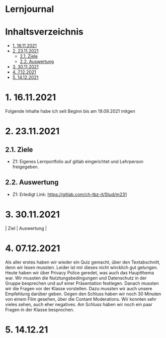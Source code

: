 # Lernjournal  <!-- omit in toc -->

# Inhaltsverzeichnis  <!-- omit in toc -->
- [1. 16.11.2021](#1-16112021)
- [2. 23.11.2021](#2-23112021)
  - [2.1. Ziele](#21-ziele)
  - [2.2. Auswertung](#22-auswertung)
- [3. 30.11.2021](#3-30112021)
- [4. 7.12.2021](#4-07122021)
- [5. 14.12.2021](#5-14122021)

# 1. 16.11.2021
Folgende Inhalte habe ich seit Beginn bis am 19.09.2021 mitgen


# 2. 23.11.2021
## 2.1. Ziele
 - Z1: Eigenes Lernportfolio auf gitlab eingerichtet und Lehrperson freigegeben. 


## 2.2. Auswertung
 - Z1: Erledigt Link: https://gitlab.com/ch-tbz-it/Stud/m231

# 3. 30.11.2021
| Ziel | Auswertung   |



# 4. 07.12.2021
Als aller erstes haben wir wieder ein Quiz gemacht, über den Textabschnitt, denn wir lesen mussten. Leider ist mir dieses nicht wircklich gut gelungen. 
Heute haben wir über Privacy Police geredet, was auch das Hauptthema war. Wir mussten die Nutztungsbedingungen und Datenschutz in der Gruppe besprechen und auf einer 
Präsentation festlegen. Danach mussten wir die Fragen vor der Klasse vorstellen. Dazu mussten wir auch unsere Empfehlung darüber geben. Gegen den Schluss haben wir noch 30 Minuten 
von einem Film gesehen, über die Contant Moderations. Wir konnten sehr vieles sehen, auch eher negatives. Am Schluss haben wir noch ein paar Fragen in der Klasse besprochen. 

# 5. 14.12.21



